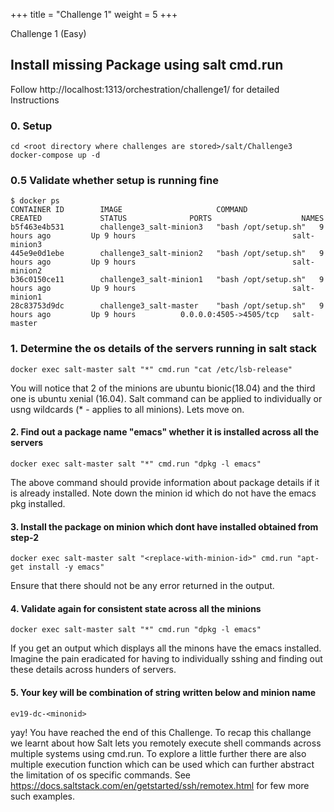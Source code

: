 +++
title = "Challenge 1"
weight = 5
+++

Challenge 1 (Easy)

## Install missing Package using salt cmd.run 

Follow  http://localhost:1313/orchestration/challenge1/ for detailed Instructions 

### 0. Setup 
```
cd <root directory where challenges are stored>/salt/Challenge3
docker-compose up -d

```

### 0.5 Validate whether setup is running fine

```
$ docker ps
CONTAINER ID        IMAGE                     COMMAND                CREATED             STATUS              PORTS                    NAMES
b5f463e4b531        challenge3_salt-minion3   "bash /opt/setup.sh"   9 hours ago         Up 9 hours                                   salt-minion3
445e9e0d1ebe        challenge3_salt-minion2   "bash /opt/setup.sh"   9 hours ago         Up 9 hours                                   salt-minion2
b36c0150ce11        challenge3_salt-minion1   "bash /opt/setup.sh"   9 hours ago         Up 9 hours                                   salt-minion1
28c83753d9dc        challenge3_salt-master    "bash /opt/setup.sh"   9 hours ago         Up 9 hours          0.0.0.0:4505->4505/tcp   salt-master
```

### 1. Determine the os details of the servers running in salt stack 

```
docker exec salt-master salt "*" cmd.run "cat /etc/lsb-release"
```
You will notice that 2 of the minions are ubuntu bionic(18.04) and the third one is ubuntu xenial (16.04). Salt command can be applied to individually or usng wildcards (* - applies to all minions). Lets move on. 

#### 2. Find out a package  name "emacs" whether it is installed across all the servers

```
docker exec salt-master salt "*" cmd.run "dpkg -l emacs"
```
The above command should provide information about package details if it is already installed. Note down the minion id which do not have the emacs pkg installed. 

#### 3. Install the package on minion which dont have installed obtained from step-2 

```
docker exec salt-master salt "<replace-with-minion-id>" cmd.run "apt-get install -y emacs"
```
Ensure that there should not be any error returned in the output. 

#### 4. Validate again for consistent state across all the minions

```
docker exec salt-master salt "*" cmd.run "dpkg -l emacs"
```
If you get an output which displays all the minons have the emacs installed. 
Imagine the pain eradicated for having to individually sshing and finding out these details across hunders of servers. 

#### 5. Your key will be combination of string written below and minion name 

```
ev19-dc-<minonid>
```
yay! You have reached the end of this Challenge. To recap this challange we learnt about how Salt lets you remotely execute shell commands across multiple systems using cmd.run. To explore a little further there are also multiple execution function which can be used which can further abstract the limitation of os specific commands. See https://docs.saltstack.com/en/getstarted/ssh/remotex.html for few more such examples. 